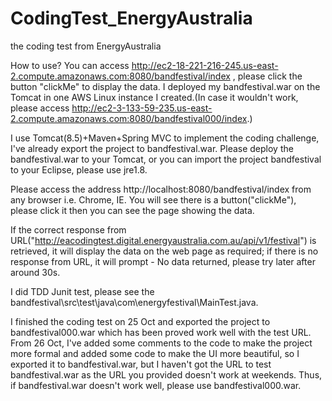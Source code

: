 # CodingTest_EnergyAustralia
the coding test from EnergyAustralia

How to use?
You can access http://ec2-18-221-216-245.us-east-2.compute.amazonaws.com:8080/bandfestival/index , please click the button "clickMe" to display the data. I deployed my bandfestival.war on the Tomcat in one AWS Linux instance I created.(In case it wouldn't work, please  access http://ec2-3-133-59-235.us-east-2.compute.amazonaws.com:8080/bandfestival000/index.)

I use Tomcat(8.5)+Maven+Spring MVC to implement the coding challenge, I've already export the project to bandfestival.war. Please deploy the bandfestival.war to your Tomcat, or you can import  the project bandfestival to your Eclipse, please use jre1.8. 

Please access the address http://localhost:8080/bandfestival/index from any browser i.e. Chrome, IE. You will see there is a button("clickMe"), please click it then you can see the page showing the data.

If the correct response from URL("http://eacodingtest.digital.energyaustralia.com.au/api/v1/festival") is retrieved, it will display the data on the web page as required; if there is no response from URL, it will prompt - No data returned, please try later after around 30s.

I did TDD Junit test, please see the bandfestival\src\test\java\com\energyfestival\MainTest.java.

I finished the coding test on 25 Oct and exported the project to bandfestival000.war which has been proved work well with the test URL. From 26 Oct, I've added some comments to the code to make the project more formal and added some code to make the UI more beautiful, so I exported it to bandfestival.war, but I  haven't got the URL to test bandfestival.war as the URL you provided doesn't work at weekends. Thus, if bandfestival.war doesn't work well, please use bandfestival000.war. 


